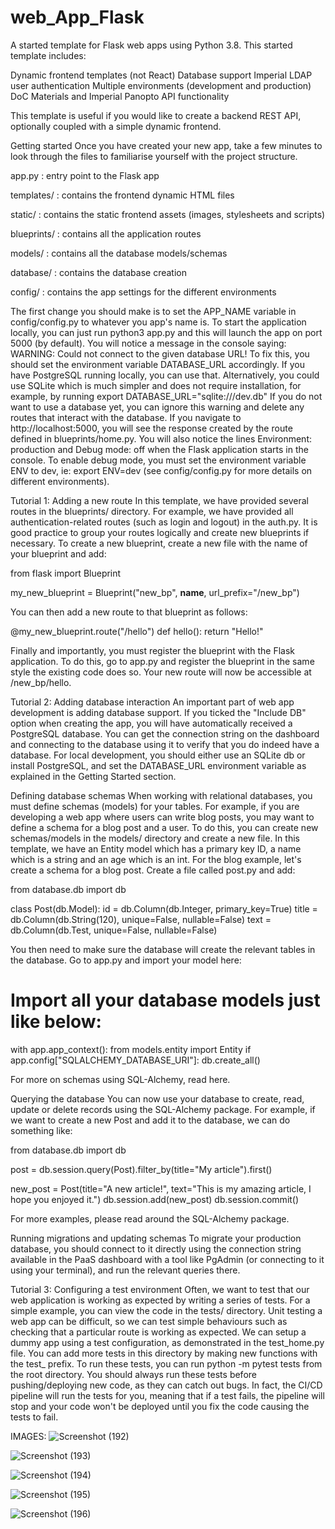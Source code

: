 # web_App_Flask

A started template for Flask web apps using Python 3.8. This started template includes:

Dynamic frontend templates (not React)
Database support
Imperial LDAP user authentication
Multiple environments (development and production)
DoC Materials and Imperial Panopto API functionality

This template is useful if you would like to create a backend REST API, optionally coupled with a simple dynamic frontend.

Getting started
Once you have created your new app, take a few minutes to look through the files to familiarise yourself with the project structure.


app.py : entry point to the Flask app

templates/ : contains the frontend dynamic HTML files

static/ : contains the static frontend assets (images, stylesheets and scripts)

blueprints/ : contains all the application routes

models/ : contains all the database models/schemas

database/ : contains the database creation

config/ : contains the app settings for the different environments

The first change you should make is to set the APP_NAME variable in config/config.py to whatever you app's name is.
To start the application locally, you can just run python3 app.py and this will launch the app on port 5000 (by default).
You will notice a message in the console saying:
WARNING: Could not connect to the given database URL!
To fix this, you should set the environment variable DATABASE_URL accordingly. If you have PostgreSQL running locally, you can use that. Alternatively, you could use SQLite which is much simpler and does not require installation, for example, by running export DATABASE_URL="sqlite:///dev.db"
If you do not want to use a database yet, you can ignore this warning and delete any routes that interact with the database.
If you navigate to http://localhost:5000, you will see the response created by the route defined in blueprints/home.py.
You will also notice the lines Environment: production and Debug mode: off when the Flask application starts in the console. To enable debug mode, you must set the environment variable ENV to dev, ie: export ENV=dev (see config/config.py for more details on different environments).

Tutorial 1: Adding a new route
In this template, we have provided several routes in the blueprints/ directory. For example, we have provided all authentication-related routes (such as login and logout) in the auth.py. It is good practice to group your routes logically and create new blueprints if necessary.
To create a new blueprint, create a new file with the name of your blueprint and add:

from flask import Blueprint

my_new_blueprint = Blueprint("new_bp", __name__, url_prefix="/new_bp")


You can then add a new route to that blueprint as follows:

@my_new_blueprint.route("/hello")
def hello():
    return "Hello!"


Finally and importantly, you must register the blueprint with the Flask application. To do this, go to app.py and register the blueprint in the same style the existing code does so.
Your new route will now be accessible at /new_bp/hello.

Tutorial 2: Adding database interaction
An important part of web app development is adding database support. If you ticked the "Include DB" option when creating the app, you will have automatically received a PostgreSQL database. You can get the connection string on the dashboard and connecting to the database using it to verify that you do indeed have a database.
For local development, you should either use an SQLite db or install PostgreSQL, and set the DATABASE_URL environment variable as explained in the Getting Started section.

Defining database schemas
When working with relational databases, you must define schemas (models) for your tables. For example, if you are developing a web app where users can write blog posts, you may want to define a schema for a blog post and a user.
To do this, you can create new schemas/models in the models/ directory and create a new file. In this template, we have an Entity model which has a primary key ID, a name which is a string and an age which is an int.
For the blog example, let's create a schema for a blog post. Create a file called post.py and add:

from database.db import db

class Post(db.Model):
    id = db.Column(db.Integer, primary_key=True)
    title = db.Column(db.String(120), unique=False, nullable=False)
    text = db.Column(db.Test, unique=False, nullable=False)


You then need to make sure the database will create the relevant tables in the database. Go to app.py and import your model here:

# Import all your database models just like below:
with app.app_context():
    from models.entity import Entity
    if app.config["SQLALCHEMY_DATABASE_URI"]:
        db.create_all()


For more on schemas using SQL-Alchemy, read here.

Querying the database
You can now use your database to create, read, update or delete records using the SQL-Alchemy package. For example, if we want to create a new Post and add it to the database, we can do something like:

from database.db import db

post = db.session.query(Post).filter_by(title="My article").first()

new_post = Post(title="A new article!", text="This is my amazing article, I hope you enjoyed it.")
db.session.add(new_post)
db.session.commit()


For more examples, please read around the SQL-Alchemy package.

Running migrations and updating schemas
To migrate your production database, you should connect to it directly using the connection string available in the PaaS dashboard with a tool like PgAdmin (or connecting to it using your terminal), and run the relevant queries there.

Tutorial 3: Configuring a test environment
Often, we want to test that our web application is working as expected by writing a series of tests. For a simple example, you can view the code in the tests/ directory.
Unit testing a web app can be difficult, so we can test simple behaviours such as checking that a particular route is working as expected. We can setup a dummy app using a test configuration, as demonstrated in the test_home.py file. You can add more tests in this directory by making new functions with the test_ prefix.
To run these tests, you can run python -m pytest tests from the root directory. You should always run these tests before pushing/deploying new code, as they can catch out bugs. In fact, the CI/CD pipeline will run the tests for you, meaning that if a test fails, the pipeline will stop and your code won't be deployed until you fix the code causing the tests to fail.

IMAGES:
![Screenshot (192)](https://user-images.githubusercontent.com/88579806/187338432-3dfa9afb-574b-4f9e-83a6-f12a7bbc1d0f.png)

![Screenshot (193)](https://user-images.githubusercontent.com/88579806/187338448-084b2434-56b7-400c-8217-0b0ff8e3e6fb.png)

![Screenshot (194)](https://user-images.githubusercontent.com/88579806/187338463-c9c7bf89-fb80-4847-a80b-d9fdad7fc902.png)

![Screenshot (195)](https://user-images.githubusercontent.com/88579806/187338479-2ab4444e-9fa3-46e7-a7ec-ca8000ceb63b.png)

![Screenshot (196)](https://user-images.githubusercontent.com/88579806/187338497-b78e35a9-36bd-4203-a60e-a37a14f5fc1f.png)
